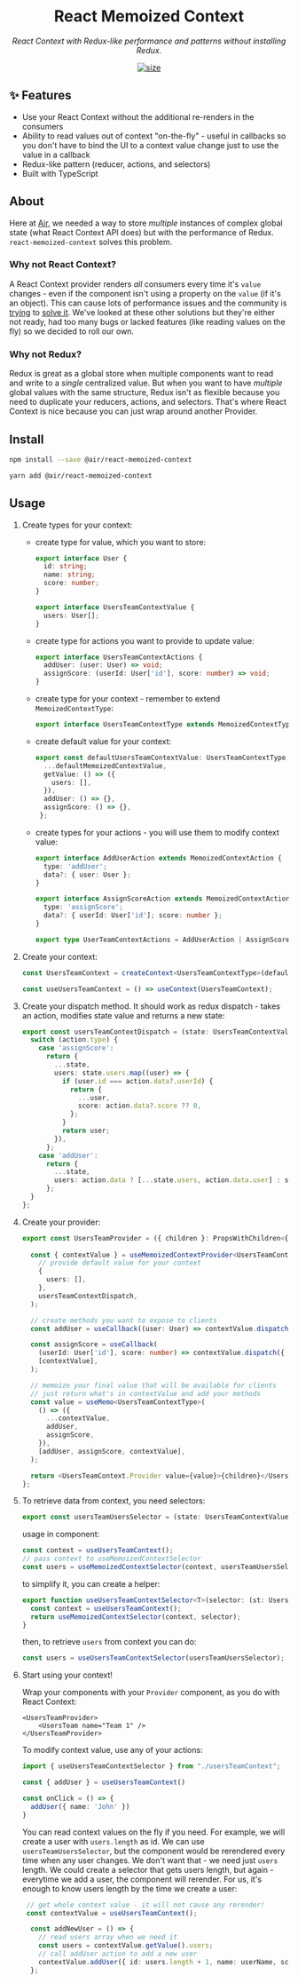 <h1 align="center">React Memoized Context</h1>
<p align="center"><i>React Context with Redux-like performance and patterns without installing Redux.</i></p>

<p align="center">
  <a href="https://www.npmjs.com/package/@air/react-memoized-context">
    <img src="https://img.shields.io/npm/v/@air/react-memoized-context?color=2E77FF" alt="size" />
  </a>
</p>

## ✨ Features <a name="features"></a>

- Use your React Context without the additional re-renders in the consumers
- Ability to read values out of context "on-the-fly" - useful in callbacks so you don't have to bind the UI to a context value change just to use the value in a callback
- Redux-like pattern (reducer, actions, and selectors)
- Built with TypeScript

## About
Here at [Air](https://air.inc), we needed a way to store _multiple_ instances of complex global state (what React Context API does) but with the performance of Redux. `react-memoized-context` solves this problem.

### Why not React Context?
A React Context provider renders _all_ consumers every time it's `value` changes - even if the component isn't using a property on the `value` (if it's an object). This can cause lots of performance issues and the community is [trying](https://github.com/reactjs/rfcs/pull/119) to [solve it](https://github.com/dai-shi/use-context-selector). We've looked at these other solutions but they're either not ready, had too many bugs or lacked features (like reading values on the fly) so we decided to roll our own.

### Why not Redux?
Redux is great as a global store when multiple components want to read and write to a _single_ centralized value. But when you want to have _multiple_ global values with the same structure, Redux isn't as flexible because you need to duplicate your reducers, actions, and selectors. That's where React Context is nice because you can just wrap around another Provider.

## Install

```bash
npm install --save @air/react-memoized-context
```
```bash
yarn add @air/react-memoized-context
```

## Usage

1. Create types for your context:

   - create type for value, which you want to store:
       ```typescript
       export interface User {
         id: string;
         name: string;
         score: number;
       }
    
       export interface UsersTeamContextValue {
         users: User[];
       }
       ```
   - create type for actions you want to provide to update value:
       ```typescript
       export interface UsersTeamContextActions {
         addUser: (user: User) => void;
         assignScore: (userId: User['id'], score: number) => void;
       }
       ```
   - create type for your context - remember to extend `MemoizedContextType`:
       ```typescript
       export interface UsersTeamContextType extends MemoizedContextType<UsersTeamContextValue>, UsersTeamContextActionsType {}
       ```
   - create default value for your context:
     ```typescript
     export const defaultUsersTeamContextValue: UsersTeamContextType = {
       ...defaultMemoizedContextValue,
       getValue: () => ({
         users: [],
       }),
       addUser: () => {},
       assignScore: () => {},
      };
      ```
   - create types for your actions - you will use them to modify context value:
     ```typescript  
     export interface AddUserAction extends MemoizedContextAction {
       type: 'addUser';
       data?: { user: User };
     }
  
     export interface AssignScoreAction extends MemoizedContextAction {
       type: 'assignScore';
       data?: { userId: User['id']; score: number };
     }
  
     export type UserTeamContextActions = AddUserAction | AssignScoreAction;
     ```
2. Create your context:

    ```typescript
    const UsersTeamContext = createContext<UsersTeamContextType>(defaultUsersTeamContextValue);
    
    const useUsersTeamContext = () => useContext(UsersTeamContext);
    ```

3. Create your dispatch method. It should work as redux dispatch - takes an action, modifies state value and returns a new state:
    ```typescript
    export const usersTeamContextDispatch = (state: UsersTeamContextValue, action: UserTeamContextActions) => {
      switch (action.type) {
        case 'assignScore':
          return {
            ...state,
            users: state.users.map((user) => {
              if (user.id === action.data?.userId) {
                return {
                  ...user,
                  score: action.data?.score ?? 0,
                };
              }
              return user;
            }),
          };
        case 'addUser':
          return {
            ...state,
            users: action.data ? [...state.users, action.data.user] : state.users,
          };
      }
    };
    ```
4. Create your provider:
    ```typescript
    export const UsersTeamProvider = ({ children }: PropsWithChildren<{}>) => {
      
      const { contextValue } = useMemoizedContextProvider<UsersTeamContextValue>(
        // provide default value for your context
        {
          users: [],
        },
        usersTeamContextDispatch,
      );
    
      // create methods you want to expose to clients
      const addUser = useCallback((user: User) => contextValue.dispatch({ type: 'addUser', data: { user } }), [contextValue]);
    
      const assignScore = useCallback(
        (userId: User['id'], score: number) => contextValue.dispatch({ type: 'assignScore', data: { userId, score } }),
        [contextValue],
      );
    
      // memoize your final value that will be available for clients
      // just return what's in contextValue and add your methods
      const value = useMemo<UsersTeamContextType>(
        () => ({
          ...contextValue,
          addUser,
          assignScore,
        }),
        [addUser, assignScore, contextValue],
      );
    
      return <UsersTeamContext.Provider value={value}>{children}</UsersTeamContext.Provider>;
    };
    ```
   
5. To retrieve data from context, you need selectors:
    ```typescript
    export const usersTeamUsersSelector = (state: UsersTeamContextValue) => state.users;
    ```
   
    usage in component:
    ```typescript
    const context = useUsersTeamContext();
    // pass context to useMemoizedContextSelector
    const users = useMemoizedContextSelector(context, usersTeamUsersSelector);
    ```
   
    to simplify it, you can create a helper:
    ```typescript
    export function useUsersTeamContextSelector<T>(selector: (st: UsersTeamContextValue) => T) {
      const context = useUsersTeamContext();
      return useMemoizedContextSelector(context, selector);
    }
    
    ```
    then, to retrieve `users` from context you can do:

    ```typescript
    const users = useUsersTeamContextSelector(usersTeamUsersSelector);
    ```

6. Start using your context!

    Wrap your components with your `Provider` component, as you do with React Context:

    ```react
    <UsersTeamProvider>
        <UsersTeam name="Team 1" />
    </UsersTeamProvider>
    ```
   
    To modify context value, use any of your actions:

    ```typescript
    import { useUsersTeamContextSelector } from "./usersTeamContext";
    
    const { addUser } = useUsersTeamContext()
    
    const onClick = () => {
      addUser({ name: 'John' })
    }
    
    ```

    You can read context values on the fly if you need. For example, we will create a user with `users.length` as id. We can use `usersTeamUsersSelector`, but the component would be rerendered every time when any user changes. We don't want that - we need just `users` length. We could create a selector that gets users length, but again - everytime we add a user, the component will rerender. For us, it's enough to know users length by the time we create a user:
    ```typescript
     // get whole context value - it will not cause any rerender!
     const contextValue = useUsersTeamContext();
    
      const addNewUser = () => {
        // read users array when we need it
        const users = contextValue.getValue().users;
        // call addUser action to add a new user
        contextValue.addUser({ id: users.length + 1, name: userName, score: 0 });
      };
    ```
